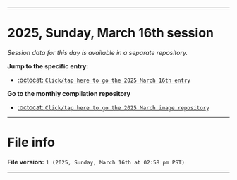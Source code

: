 
***

# 2025, Sunday, March 16th session

_Session data for this day is available in a separate repository._

**Jump to the specific entry:**

- [:octocat: `Click/tap here to go the 2025 March 16th entry`](https://github.com/seanpm2001/SeansLifeArchive_Images_ModernSmurfsVillage_Y2025_V3/tree/SeansLifeArchive_ModernSmurfsVillage_Y2025_V3_Main-dev/2025/03_March/16/)

**Go to the monthly compilation repository**

- [:octocat: `Click/tap here to go the 2025 March image repository`](https://github.com/seanpm2001/SeansLifeArchive_Images_ModernSmurfsVillage_Y2025_V3/)

***

# File info

**File version:** `1 (2025, Sunday, March 16th at 02:58 pm PST)`

***
